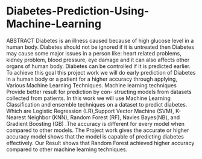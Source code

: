 # Diabetes-Prediction-Using-Machine-Learning
ABSTRACT
Diabetes is an illness caused because of high glucose level in a human body. Diabetes should not be ignored if it is untreated then Diabetes may cause some major issues in a person like: heart related problems, kidney problem, blood pressure, eye damage and it can also affects other organs of human body. Diabetes can be controlled if it is predicted earlier. To achieve this goal this project work we will do early prediction of Diabetes in a human body or a patient for a higher accuracy through applying, Various Machine Learning Techniques. Machine learning techniques Provide better result for prediction by con- structing models from datasets collected from patients. In this work we will use Machine Learning Classification and ensemble techniques on a dataset to predict diabetes. Which are Logistic Regression (LR),Support Vector Machine (SVM), K-Nearest Neighbor (KNN), Random Forest (RF), Navies Bayes(NB), and Gradient Boosting (GB) .The accuracy is different for every model when compared to other models. The Project work gives the accurate or higher accuracy model shows that the model is capable of predicting diabetes effectively. Our Result shows that Random Forest achieved higher accuracy compared to other machine learning techniques.
